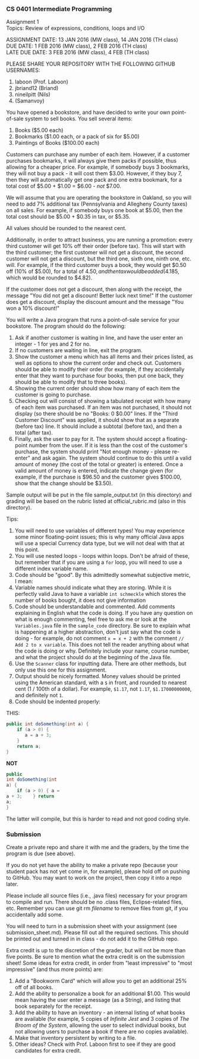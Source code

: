 ### CS 0401 Intermediate Programming  
Assignment 1  
Topics: Review of expressions, conditions, loops and I/O

ASSIGNMENT DATE: 13 JAN 2016 (MW class), 14 JAN 2016 (TH class)  
DUE DATE: 1 FEB 2016 (MW class), 2 FEB 2016 (TH class)  
LATE DUE DATE: 3 FEB 2016 (MW class), 4 FEB (TH class)  

PLEASE SHARE YOUR REPOSITORY WITH THE FOLLOWING GITHUB USERNAMES:
1. laboon (Prof. Laboon)
2. jbriand12 (Briand)
3. nineilpitt (Nils)
4.  (Samanvoy)

You have opened a bookstore, and have decided to write your own point-of-sale system to sell books.  You sell several items:

1. Books ($5.00 each)
2. Bookmarks ($1.00 each, or a pack of six for $5.00)
3. Paintings of Books ($100.00 each)

Customers can purchase any number of each item.  However, if a customer purchases bookmarks, it will always give them packs if possible, thus allowing for a cheaper price.  For example, if somebody buys 3 bookmarks, they will not buy a pack - it will cost them $3.00.  However, if they buy 7, then they will automatically get one pack and one extra bookmark, for a total cost of $5.00 + $1.00 = $6.00 - _not_ $7.00.

We will assume that you are operating the bookstore in Oakland, so you will need to add 7% additional tax (Pennsylvania and Allegheny County taxes) on all sales.  For example, if somebody buys one book at $5.00, then the total cost should be $5.00 + $0.35 in tax, or $5.35.

All values should be rounded to the nearest cent.

Additionally, in order to attract business, you are running a promotion: every third customer will get 10% off their order (before tax).  This will start with the third customer; the first customer will not get a discount, the second customer will not get a discount, but the third one, sixth one, ninth one, etc. will.  For example, if the third customer buys a book, they would get $0.50 off (10% of $5.00), for a total of $4.50, and then tax would be added ($4.185, which would be rounded to $4.82).

If the customer does not get a discount, then along with the receipt, the message "You did not get a discount! Better luck next time!"  If the customer does get a discount, display the discount amount and the message "You won a 10% discount!"

You will write a Java program that runs a point-of-sale service for your bookstore.  The program should do the following:

1. Ask if another customer is waiting in line, and have the user enter an integer - 1 for yes and 2 for no.
2. If no customers are waiting in line, exit the program.
3. Show the customer a menu which has all items and their prices listed, as well as options to show the current order and check out.  Customers should be able to modify their order (for example, if they accidentally enter that they want to purchase four books, then put one back, they should be able to modify that to three books).
4. Showing the current order should show how many of each item the customer is going to purchase.
5. Checking out will consist of showing a tabulated receipt with how many of each item was purchased.  If an item was not purchased, it should not display (so there should be no "Books: 0   $0.00" lines.  If the "Third Customer Discount" was applied, it should show that as a separate (before tax) line.  It should include a subtotal (before tax), and then a total (after tax).
6. Finally, ask the user to pay for it.  The system should accept a floating-point number from the user.  If it is less than the cost of the customer's purchase, the system should print "Not enough money - please re-enter" and ask again.  The system should continue to do this until a valid amount of money (the cost of the total or greater) is entered.  Once a valid amount of money is entered, indicate the change given (for example, if the purchase is $96.50 and the customer gives $100.00, show that the change should be $3.50).

Sample output will be put in the file sample_output.txt (in this directory) and grading will be based on the rubric listed at official_rubric.md (also in this directory).

Tips:

1. You will need to use variables of different types!  You may experience some minor floating-point issues; this is why many official Java apps will use a special Currency data type, but we will not deal with that at this point.
2. You will use nested loops - loops within loops.  Don't be afraid of these, but remember that if you are using a `for` loop, you will need to use a different index variable name.
3. Code should be "good".  By this admittedly somewhat subjective metric, I mean:
  1. Variable names should indicate what they are storing.  While it is perfectly valid Java to have a variable `int schmeckle` which stores the number of books bought, it does not give information
  2. Code should be understandable and commented.  Add comments explaining in English what the code is doing.  If you have any question on what is enough commenting, feel free to ask me or look at the `Variables.java` file in the `sample_code` directory.  Be sure to explain what is happening at a higher abstraction, don't just say what the code is doing - for example, do not comment `x = x + 2` with the comment `// Add 2 to x variable`.  This does not tell the reader anything about what the code is doing or why.  Definitely include your name, course number, and what the project should do at the beginning of the Java file.
  3. Use the `Scanner` class for inputting data.  There are other methods, but only use this one for this assignment.
  4. Output should be nicely formatted.  Money values should be printed using the American standard, with a `$` in front, and rounded to nearest cent (1 / 100th of a dollar).  For example, `$1.17`, not `1.17`, `$1.17000000000`, and definitely not `1`.
  5. Code should be indented properly:

THIS:
```java
public int doSomething(int a) {
    if (a > 0) {
       a = a + 3;
    }
    return a;
}
```

**NOT**

```java
public
int doSomething(int
a) {
    if (a > 0) { a =
a + 3;    } return
a;
}
```

The latter will compile, but this is harder to read and not good coding style.

### Submission

Create a private repo and share it with me and the graders, by the time the program is due (see above).

If you do not yet have the ability to make a private repo (because your student pack has not yet come in, for example), please hold off on pushing to GitHub. You may want to work on the project, then copy it into a repo later.

Please include all source files (i.e., .java files) necessary for your program to compile and run. There should be no .class files, Eclipse-related files, etc. Remember you can use git rm _filename_ to remove files from git, if you accidentally add some.

You will need to turn in a submission sheet with your assignment (see submission_sheet.md). Please fill out all the required sections. This should be printed out and turned in in class - do not add it to the GitHub repo.

Extra credit is up to the discretion of the grader, but will not be more than five points.  Be sure to mention what the extra credit is on the submission sheet! Some ideas for extra credit, in order from "least impressive" to "most impressive" (and thus more points) are:

1. Add a "Bookworm Card" which will allow you to get an additional 25% off of all books.
2. Add the ability to personalize a book for an additional $1.00.  This would mean having the user enter a message (as a String), and listing that book separately for the receipt.
3. Add the ability to have an inventory - an internal listing of what books are available (for example, 5 copies of _Infinite Jest_ and 3 copies of _The Broom of the System_, allowing the user to select individual books, but not allowing users to purchase a book if there are no copies available).
4. Make that inventory persistent by writing to a file.
5. Other ideas?  Check with Prof. Laboon first to see if they are good candidates for extra credit.